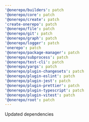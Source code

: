 ```yaml
---
'@onerepo/builders': patch
'@onerepo/core': patch
'@onerepo/create': patch
'create-onerepo': patch
'@onerepo/file': patch
'@onerepo/git': patch
'@onerepo/graph': patch
'@onerepo/logger': patch
'onerepo': patch
'@onerepo/package-manager': patch
'@onerepo/subprocess': patch
'@onerepo/test-cli': patch
'@onerepo/yargs': patch
'@onerepo/plugin-changesets': patch
'@onerepo/plugin-eslint': patch
'@onerepo/plugin-jest': patch
'@onerepo/plugin-prettier': patch
'@onerepo/plugin-typescript': patch
'@onerepo/plugin-vitest': patch
'@onerepo/root': patch
---
```


Updated dependencies
